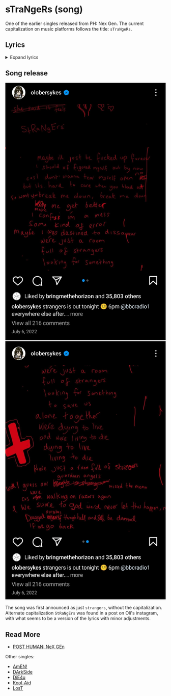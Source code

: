# sTraNgeRs (song)

One of the earlier singles released from PH: Nex Gen. 
The current capitalization on music platforms follows 
the title: `sTraNgeRs`.

## Lyrics

<details class="lyrics">
<summary>Expand lyrics</summary>

```
Maybe I’ll just be fucked up forever
should have figured myself out by now
And I don’t wanna tear myself open, no
But it’s hard to care when you bleed out

So won’t you break me down, break me down
Make me get better
I confess I’m a mess
Some kind of error
Well maybe I was destined to disappear

We’re just a room full of strangers
Looking for something to save us
Alone together
We’re dying to live and we’re living to die
Dying to live, living to die
We’re just a room full of strangers

Well I guess my guardian angel missed the memo
‘Cause we’re walking on razors again
And we swore to God we’d never let this happen, no
We dragged ourselves through hell
And we’ll be damned if we go back

Break me down
Break me down
Make me get better I confess that I’m a mess
Some kind of error
Well maybe I was destined to disappear

We’re just a room full of strangers
Looking for something to save us
Alone together,
We’re dying to live
And we’re living to die
Dying to live, living to die It never stops

Can’t erase this
So cross out my eyes
Tear the pages ‘Cause you and I
We’re just dying to live And we’re living to die
Dying to live, living to die It never stops, it don’t

Where did we go?
We’re all alone, all alone
No place like home
Take us back to yesterday

S.O.S
Save us from ourselves
```

</details>

## Song release

![](../../Resources/songs/insta_2022_07_06_strangers_release.jpg)
![](../../Resources/songs/insta_2022_07_06_strangers2.jpg)

The song was first announced as just `strangers`, without 
the capitalization. Alternate capitalization `StRaNgErs` was 
found in a post on Oli's instagram, with what seems to be 
a version of the lyrics with minor adjustments.

## Read More

- [POST HUMAN: NeX GEn](ph-nex-gen)

Other singles:

- [AmEN!](song-amen)
- [DArkSide](song-darkside)
- [DiE4u](song-die4u)
- [Kool-Aid](song-koolaid)
- [LosT](song-lost)
